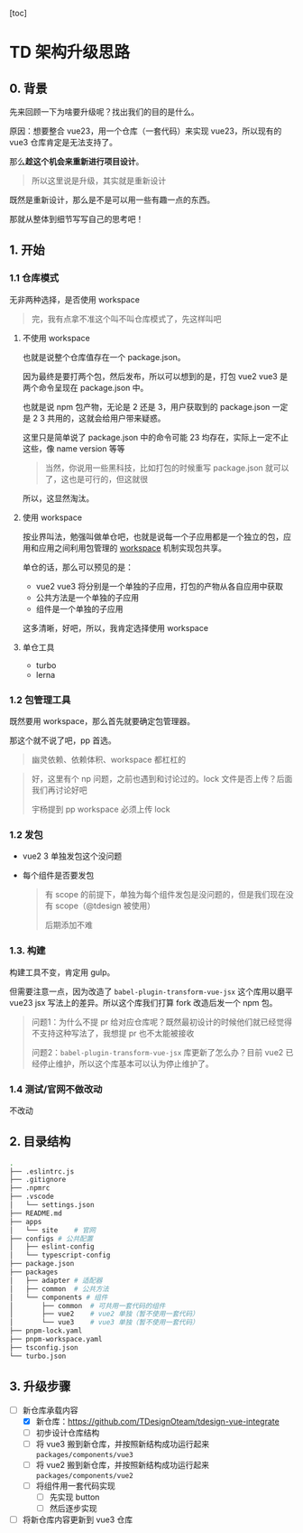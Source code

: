 [toc]

# TD 架构升级思路

## 0. 背景
先来回顾一下为啥要升级呢？找出我们的目的是什么。

原因：想要整合 vue23，用一个仓库（一套代码）来实现 vue23，所以现有的 vue3 仓库肯定是无法支持了。

那么**趁这个机会来重新进行项目设计**。
> 所以这里说是升级，其实就是重新设计

既然是重新设计，那么是不是可以用一些有趣一点的东西。

那就从整体到细节写写自己的思考吧！

## 1. 开始

### 1.1 仓库模式
无非两种选择，是否使用 workspace
> 完，我有点拿不准这个叫不叫仓库模式了，先这样叫吧

1. 不使用 workspace

   也就是说整个仓库值存在一个 package.json。

   因为最终是要打两个包，然后发布，所以可以想到的是，打包 vue2 vue3 是两个命令呈现在 package.json 中。

   也就是说 npm 包产物，无论是 2 还是 3，用户获取到的 package.json 一定是 2 3 共用的，这就会给用户带来疑惑。

   这里只是简单说了 package.json 中的命令可能 23 均存在，实际上一定不止这些，像 name version 等等

   > 当然，你说用一些黑科技，比如打包的时候重写 package.json 就可以了，这也是可行的，但这就很

   所以，这显然淘汰。

2. 使用 workspace

   按业界叫法，勉强叫做单仓吧，也就是说每一个子应用都是一个独立的包，应用和应用之间利用包管理的 [workspace](https://pnpm.io/workspaces) 机制实现包共享。

   单仓的话，那么可以预见的是：

   - vue2 vue3 将分别是一个单独的子应用，打包的产物从各自应用中获取
   - 公共方法是一个单独的子应用
   - 组件是一个单独的子应用

   这多清晰，好吧，所以，我肯定选择使用 workspace

3. 单仓工具
   - turbo
   - lerna

### 1.2 包管理工具
既然要用 workspace，那么首先就要确定包管理器。

那这个就不说了吧，pp 首选。

> 幽灵依赖、依赖体积、workspace 都杠杠的

> 好，这里有个 np 问题，之前也遇到和讨论过的。lock 文件是否上传？后面我们再讨论好吧
>
> 宇杨提到 pp workspace 必须上传 lock

### 1.2 发包

- vue2 3 单独发包这个没问题

- 每个组件是否要发包

  > 有 scope 的前提下，单独为每个组件发包是没问题的，但是我们现在没有 scope（@tdesign 被使用）
  >
  > 后期添加不难

### 1.3. 构建

构建工具不变，肯定用 gulp。

但需要注意一点，因为改造了 `babel-plugin-transform-vue-jsx` 这个库用以磨平 vue23 jsx 写法上的差异。所以这个库我们打算 fork 改造后发一个 npm 包。

> 问题1：为什么不提 pr 给对应仓库呢？既然最初设计的时候他们就已经觉得不支持这种写法了，我想提 pr 也不太能被接收
>
> 问题2：`babel-plugin-transform-vue-jsx` 库更新了怎么办？目前 vue2 已经停止维护，所以这个库基本可以认为停止维护了。

### 1.4 测试/官网不做改动

不改动

## 2. 目录结构

```bash
.
├── .eslintrc.js
├── .gitignore
├── .npmrc
├── .vscode
│   └── settings.json
├── README.md
├── apps
│   └── site	# 官网
├── configs	# 公共配置
│   ├── eslint-config
│   └── typescript-config
├── package.json
├── packages
│   ├── adapter	# 适配器
│   ├── common	# 公共方法
│   └── components # 组件
│       ├── common	# 可共用一套代码的组件
│       ├── vue2	# vue2 单独（暂不使用一套代码）
│       └── vue3	# vue3 单独（暂不使用一套代码）
├── pnpm-lock.yaml
├── pnpm-workspace.yaml
├── tsconfig.json
└── turbo.json
```

## 3. 升级步骤

- [ ] 新仓库承载内容
  - [x] 新仓库：https://github.com/TDesignOteam/tdesign-vue-integrate
  - [ ] 初步设计仓库结构
  - [ ] 将 vue3 搬到新仓库，并按照新结构成功运行起来`packages/components/vue3`
  - [ ] 将 vue2 搬到新仓库，并按照新结构成功运行起来`packages/components/vue2`
  - [ ] 将组件用一套代码实现
    - [ ] 先实现 button 
    - [ ] 然后逐步实现
- [ ] 将新仓库内容更新到 vue3 仓库